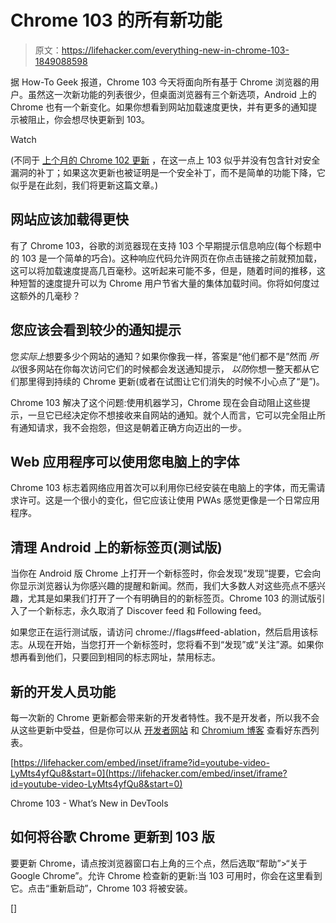 # Chrome 103 的所有新功能

> 原文：<https://lifehacker.com/everything-new-in-chrome-103-1849088598>

据 How-To Geek 报道，Chrome 103 今天将面向所有基于 Chrome 浏览器的用户。虽然这一次新功能的列表很少，但桌面浏览器有三个新选项，Android 上的 Chrome 也有一个新变化。如果你想看到网站加载速度更快，并有更多的通知提示被阻止，你会想尽快更新到 103。

Watch

(不同于 [上个月的 Chrome 102 更新](https://lifehacker.com/everything-new-in-chrome-102-1848975172) ，在这一点上 103 似乎并没有包含针对安全漏洞的补丁；如果这次更新也被证明是一个安全补丁，而不是简单的功能下降，它似乎是在此刻，我们将更新这篇文章。)

## 网站应该加载得更快

有了 Chrome 103，谷歌的浏览器现在支持 103 个早期提示信息响应(每个标题中的 103 是一个简单的巧合)。这种响应代码允许网页在你点击链接之前就预加载，这可以将加载速度提高几百毫秒。这听起来可能不多，但是，随着时间的推移，这种短暂的速度提升可以为 Chrome 用户节省大量的集体加载时间。你将如何度过这额外的几毫秒？

## 您应该会看到较少的通知提示

您*实际上*想要多少个网站的通知？如果你像我一样，答案是“他们都不是”然而 *所以*很多网站在你每次访问它们的时候都会发送通知提示， *以防*你想一整天都从它们那里得到持续的 Chrome 更新(或者在试图让它们消失的时候不小心点了“是”)。

Chrome 103 解决了这个问题:使用机器学习，Chrome 现在会自动阻止这些提示，一旦它已经决定你不想接收来自网站的通知。就个人而言，它可以完全阻止所有通知请求，我不会抱怨，但这是朝着正确方向迈出的一步。

## Web 应用程序可以使用您电脑上的字体

Chrome 103 标志着网络应用首次可以利用你已经安装在电脑上的字体，而无需请求许可。这是一个很小的变化，但它应该让使用 PWAs 感觉更像是一个日常应用程序。

## 清理 Android 上的新标签页(测试版)

当你在 Android 版 Chrome 上打开一个新标签时，你会发现“发现”提要，它会向你显示浏览器认为你感兴趣的提醒和新闻。然而，我们大多数人对这些亮点不感兴趣，尤其是如果我们打开了一个有明确目的的新标签页。Chrome 103 的测试版引入了一个新标志，永久取消了 Discover feed 和 Following feed。

如果您正在运行测试版，请访问 chrome://flags#feed-ablation，然后启用该标志。从现在开始，当您打开一个新标签时，您将看不到“发现”或“关注”源。如果你想再看到他们，只要回到相同的标志网址，禁用标志。

## 新的开发人员功能

每一次新的 Chrome 更新都会带来新的开发者特性。我不是开发者，所以我不会从这些更新中受益，但是你可以从 [开发者网站](https://developer.chrome.com/blog/new-in-devtools-103/) 和 [Chromium 博客](https://blog.chromium.org/2022/05/chrome-103-beta-early-navigation-hints.html) 查看好东西列表。

 [https://lifehacker.com/embed/inset/iframe?id=youtube-video-LyMts4yfQu8&start=0](https://lifehacker.com/embed/inset/iframe?id=youtube-video-LyMts4yfQu8&start=0)

<figcaption class="sc-1ptbguh-0 hxeMec caption">Chrome 103 - What’s New in DevTools</figcaption> 

## 如何将谷歌 Chrome 更新到 103 版

要更新 Chrome，请点按浏览器窗口右上角的三个点，然后选取“帮助”>“关于 Google Chrome”。允许 Chrome 检查新的更新:当 103 可用时，你会在这里看到它。点击“重新启动”，Chrome 103 将被安装。

[]